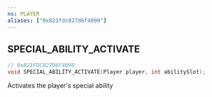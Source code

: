 ```yaml
---
ns: PLAYER
aliases: ["0x821fdc827d6f4090"]
---
```

## SPECIAL_ABILITY_ACTIVATE

```c
// 0x821FDC827D6F4090
void SPECIAL_ABILITY_ACTIVATE(Player player, int abilitySlot);
```

Activates the player's special ability

